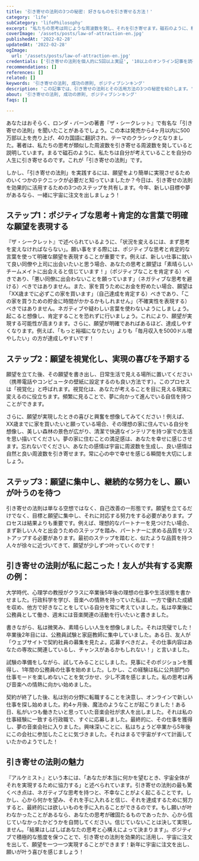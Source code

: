 ```yaml
---
title: '引き寄せの法則の3つの秘密: 好きなものを引き寄せる方法！'
category: 'life'
subCategory: 'lifePhilosophy'
excerpt: "私たちの思考は同じような周波数を発し、それを引き寄せます。磁石のように、私たちは考えていることを自分の人生に引き寄せるのです。これが引き寄せの法則です。"
coverImage: '/assets/posts/law-of-attraction-en.jpg'
publishedAt: '2022-02-28'
updatedAt: '2022-02-28'
ogImage:
  url: '/assets/posts/law-of-attraction-en.jpg'
credentials: ['引き寄せの法則を個人的に5回以上実証', '10以上のオンライン記事を読破', '関連書籍3冊以上を読了']
recommendations: []
references: []
related: []
keywords: '引き寄せの法則, 成功の原則, ポジティブシンキング'
description: 'この記事では、引き寄せの法則とその活用方法の3つの秘密を紹介します。'
about: '引き寄せの法則, 成功の原則, ポジティブシンキング'
faqs: []

---
```


あなたはおそらく、ロンダ・バーンの著書『ザ・シークレット』で有名な「引き寄せの法則」を聞いたことがあるでしょう。この本は発売から4ヶ月以内に500万部以上を売り上げ、40カ国語に翻訳され、テーマのクラシックとなりました。著者は、私たちの思考が類似した周波数を引き寄せる周波数を発していると説明しています。まるで磁石のように、私たちは自分が考えていることを自分の人生に引き寄せるのです。これが「引き寄せの法則」です。

しかし、「引き寄せの法則」を実践するには、願望をより簡単に実現させるためのいくつかのテクニックが必要だと知っていましたか？今日は、引き寄せの法則を効果的に活用するための3つのステップを共有します。今年、新しい目標や夢があるなら、一緒に宇宙に注文を出しましょう！

## ステップ1：ポジティブな思考＋肯定的な言葉で明確な願望を表現する

『ザ・シークレット』で述べられているように、「状況を変えるには、まず思考を変えなければならない」。願い事をする際には、ポジティブな思考と肯定的な言葉を使って明確な願望を表現することが重要です。例えば、新しい仕事に就いて良い同僚や上司に出会いたいと思う場合、あなたの思考と願望は「素晴らしいチームメイトに出会えると信じています！」（ポジティブなことを肯定する）べきであり、「悪い同僚に出会わないことを願っています」（ネガティブな思考を避ける）べきではありません。また、家を買うためにお金を貯めたい場合、願望は「XX歳までに必ずこの家を買います」（自己達成を肯定する）べきであり、「この家を買うための貯金に時間がかかるかもしれません」（不確実性を表現する）べきではありません。ネガティブや疑わしい言葉を使わないようにしましょう。起こると想像し、肯定することを恐れずに行いましょう。これにより、願望が実現する可能性が高まります。さらに、願望が明確であればあるほど、達成しやすくなります。例えば、「もっと裕福になりたい」よりも「毎月収入を5000ドル増やしたい」の方が達成しやすいです！

## ステップ2：願望を視覚化し、実現の喜びを予期する

願望を立てた後、その願望を書き出し、日常生活で見える場所に置いてください（携帯電話やコンピュータの壁紙に設定するのも良い方法です）。このプロセスは「視覚化」と呼ばれます。視覚化は、あなたが考えることを目に見える現実に変えるのに役立ちます。頻繁に見ることで、夢に向かって進んでいる自信を持つことができます。

さらに、願望が実現したときの喜びと興奮を想像してみてください！例えば、XX歳までに家を買いたいと願っている場合、その理想の家に住んでいる自分を想像し、美しい森林の景色が広がり、清潔で快適なインテリアを持つ家での生活を思い描いてください。夢の家に住むことの満足感は、あなたを幸せに感じさせます。忘れないでください、あなたの感情は宇宙に周波数を生成し、良い感情は自然と良い周波数を引き寄せます。常に心の中で幸せを感じる瞬間を大切にしましょう。

## ステップ3：願望に集中し、継続的な努力をし、願いが叶うのを待つ

引き寄せの法則は単なる空想ではなく、自己改善の一形態です。願望を立てるだけでなく、目標と願望に集中し、それに対応する努力をする必要があります。プロセスは結果よりも重要です。例えば、理想的なパートナーを見つけたい場合、まず新しい人々と出会うためのステップを踏み、パートナーに求める品質をリストアップする必要があります。最初のステップを踏むと、似たような品質を持つ人々が徐々に近づいてきて、願望が少しずつ叶っていくのです！

## 引き寄せの法則が私に起こった！友人が共有する実際の例：

大学時代、心理学の教授がクラスに卒業後5年後の理想の仕事や生活状態を書かせました。行政科学を学び、音楽への情熱を持っていた私は、一方で優れた成績を収め、他方で好きなことをしている自分を常に考えていました。私は卒業後に公務員として働き、週末には音楽関連の活動を行いたいと書きました。

書きながら、私は微笑み、素晴らしい人生を想像しました。それは完璧でした！卒業後2年目には、公務員試験と家庭教師に集中していました。ある日、友人が「ウェブサイトで契約社員の募集を見たよ。応募すべきだよ。その仕事内容はあなたの専攻に関連しているし、チャンスがあるかもしれない！」と言いました。

試験の準備をしながら、試してみることにしました。見事にそのポジションを獲得し、1年間の公務員の仕事を始めました。しかし、この経験は私に公共部門の仕事モードを楽しめないことを気づかせ、少し不満を感じました。私の思考は再び音楽への情熱に向かい始めました。

契約が終了した後、私は別の分野に転職することを決意し、オンラインで新しい仕事を探し始めました。約4ヶ月後、魔法のようなことが起こりました！ある日、私がいつも働きたいと思っていた音楽会社が求人を出しました。それは私の仕事経験に一致する行政職で、すぐに応募しました。最終的に、その仕事を獲得し、夢の音楽会社に入りました。興味深いことに、私はちょうど卒業から5年後にこの会社に参加したことに気づきました。それはまるで宇宙がすべて計画していたかのようでした！

## 引き寄せの法則の魅力

『アルケミスト』という本には、「あなたが本当に何かを望むとき、宇宙全体がそれを実現するために協力する」と述べられています。引き寄せの法則の最も驚くべき点は、ネガティブな思考を持つと、不幸なことがよく起こることです。しかし、心から何かを望み、それを手に入れると信じ、それを達成するために努力すると、最終的には欲しいものを手に入れることができるのです。もし願いが叶わなかったことがあるなら、あなたの思考が確固たるものであったか、心から信じていなかったかどうかを自問してください。信じていないことは決して実現しません。「結果はしばしばあなたの思考と心構えによって決まります」。ポジティブで積極的な態度を保つことで、引き寄せの法則を効果的に活用し、宇宙に注文を出して、願望を一つ一つ実現することができます！新年に宇宙に注文を出し、願いが叶う喜びを感じましょう！